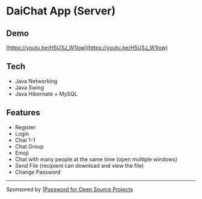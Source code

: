 # DaiChat App (Server)

## Demo
[https://youtu.be/H5U3J_W1low](https://youtu.be/H5U3J_W1low)

## Tech
- Java Networking
- Java Swing
- Java Hibernate + MySQL

## Features
- Register
- Login
- Chat 1-1
- Chat Group
- Emoji
- Chat with many people at the same time (open multiple windows)
- Send File (recipient can download and view the file)
- Change Password

---
Sponsored by [1Password for Open Source Projects](https://github.com/1Password/1password-teams-open-source)
